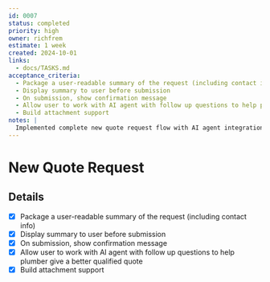 ```yaml
---
id: 0007
status: completed
priority: high
owner: richfrem
estimate: 1 week
created: 2024-10-01
links:
  - docs/TASKS.md
acceptance_criteria:
  - Package a user-readable summary of the request (including contact info)
  - Display summary to user before submission
  - On submission, show confirmation message
  - Allow user to work with AI agent with follow up questions to help plumber give a better qualified quote
  - Build attachment support
notes: |
  Implemented complete new quote request flow with AI agent integration and attachment support.
---
```


# New Quote Request

## Details
- [x] Package a user-readable summary of the request (including contact info)
- [x] Display summary to user before submission
- [x] On submission, show confirmation message
- [x] Allow user to work with AI agent with follow up questions to help plumber give a better qualified quote
- [x] Build attachment support
